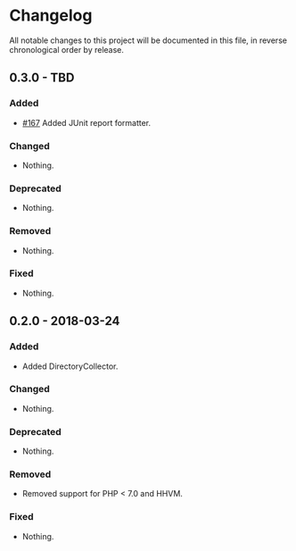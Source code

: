 # Changelog

All notable changes to this project will be documented in this file, in reverse chronological order by release.

## 0.3.0 - TBD

### Added

- [#167](https://github.com/sensiolabs-de/deptrac/pull/167) Added JUnit report formatter.

### Changed

- Nothing.

### Deprecated

- Nothing.

### Removed

- Nothing.

### Fixed

- Nothing.

## 0.2.0 - 2018-03-24

### Added

- Added DirectoryCollector.

### Changed

- Nothing.

### Deprecated

- Nothing.

### Removed

- Removed support for PHP < 7.0 and HHVM.

### Fixed

- Nothing.
